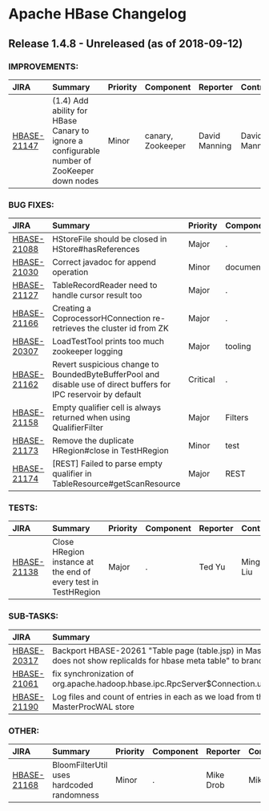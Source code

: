 
<!---
# Licensed to the Apache Software Foundation (ASF) under one
# or more contributor license agreements.  See the NOTICE file
# distributed with this work for additional information
# regarding copyright ownership.  The ASF licenses this file
# to you under the Apache License, Version 2.0 (the
# "License"); you may not use this file except in compliance
# with the License.  You may obtain a copy of the License at
#
#     http://www.apache.org/licenses/LICENSE-2.0
#
# Unless required by applicable law or agreed to in writing, software
# distributed under the License is distributed on an "AS IS" BASIS,
# WITHOUT WARRANTIES OR CONDITIONS OF ANY KIND, either express or implied.
# See the License for the specific language governing permissions and
# limitations under the License.
-->
# Apache HBase Changelog

## Release 1.4.8 - Unreleased (as of 2018-09-12)



### IMPROVEMENTS:

| JIRA | Summary | Priority | Component | Reporter | Contributor |
|:---- |:---- | :--- |:---- |:---- |:---- |
| [HBASE-21147](https://issues.apache.org/jira/browse/HBASE-21147) | (1.4) Add ability for HBase Canary to ignore a configurable number of ZooKeeper down nodes |  Minor | canary, Zookeeper | David Manning | David Manning |


### BUG FIXES:

| JIRA | Summary | Priority | Component | Reporter | Contributor |
|:---- |:---- | :--- |:---- |:---- |:---- |
| [HBASE-21088](https://issues.apache.org/jira/browse/HBASE-21088) | HStoreFile should be closed in HStore#hasReferences |  Major | . | Ted Yu | Ted Yu |
| [HBASE-21030](https://issues.apache.org/jira/browse/HBASE-21030) | Correct javadoc for append operation |  Minor | documentation | Nihal Jain | Subrat Mishra |
| [HBASE-21127](https://issues.apache.org/jira/browse/HBASE-21127) | TableRecordReader need to handle cursor result too |  Major | . | Guanghao Zhang | Guanghao Zhang |
| [HBASE-21166](https://issues.apache.org/jira/browse/HBASE-21166) | Creating a CoprocessorHConnection re-retrieves the cluster id from ZK |  Major | . | Lars Hofhansl | Lars Hofhansl |
| [HBASE-20307](https://issues.apache.org/jira/browse/HBASE-20307) | LoadTestTool prints too much zookeeper logging |  Major | tooling | Mike Drob | Colin Garcia |
| [HBASE-21162](https://issues.apache.org/jira/browse/HBASE-21162) | Revert suspicious change to BoundedByteBufferPool and disable use of direct buffers for IPC reservoir by default |  Critical | . | Andrew Purtell | Andrew Purtell |
| [HBASE-21158](https://issues.apache.org/jira/browse/HBASE-21158) | Empty qualifier cell is always returned when using QualifierFilter |  Major | Filters | Guangxu Cheng | Guangxu Cheng |
| [HBASE-21173](https://issues.apache.org/jira/browse/HBASE-21173) | Remove the duplicate HRegion#close in TestHRegion |  Minor | test | Guangxu Cheng | Guangxu Cheng |
| [HBASE-21174](https://issues.apache.org/jira/browse/HBASE-21174) | [REST] Failed to parse empty qualifier in TableResource#getScanResource |  Major | REST | Guangxu Cheng | Guangxu Cheng |


### TESTS:

| JIRA | Summary | Priority | Component | Reporter | Contributor |
|:---- |:---- | :--- |:---- |:---- |:---- |
| [HBASE-21138](https://issues.apache.org/jira/browse/HBASE-21138) | Close HRegion instance at the end of every test in TestHRegion |  Major | . | Ted Yu | Mingliang Liu |


### SUB-TASKS:

| JIRA | Summary | Priority | Component | Reporter | Contributor |
|:---- |:---- | :--- |:---- |:---- |:---- |
| [HBASE-20317](https://issues.apache.org/jira/browse/HBASE-20317) | Backport HBASE-20261 "Table page (table.jsp) in Master UI does not show replicaIds for hbase meta table" to branch-1 |  Major | backport | stack | Toshihiro Suzuki |
| [HBASE-21061](https://issues.apache.org/jira/browse/HBASE-21061) | fix synchronization of org.apache.hadoop.hbase.ipc.RpcServer$Connection.useWrap |  Critical | rpc | Sean Busbey | Sean Busbey |
| [HBASE-21190](https://issues.apache.org/jira/browse/HBASE-21190) | Log files and count of entries in each as we load from the MasterProcWAL store |  Major | amv2 | stack | stack |


### OTHER:

| JIRA | Summary | Priority | Component | Reporter | Contributor |
|:---- |:---- | :--- |:---- |:---- |:---- |
| [HBASE-21168](https://issues.apache.org/jira/browse/HBASE-21168) | BloomFilterUtil uses hardcoded randomness |  Minor | . | Mike Drob | Mike Drob |


